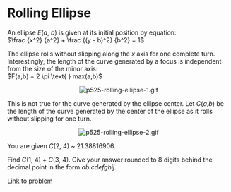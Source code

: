 # Rolling Ellipse

<p>An ellipse <var>E</var>(<var>a</var>, <var>b</var>) is given at its initial position by equation:<br />
$\frac {x^2} {a^2} + \frac {(y - b)^2} {b^2} = 1$</p>

<p>The ellipse rolls without slipping along the <var>x</var> axis for one complete turn. Interestingly, the length of the curve generated by a focus is independent from the size of the minor axis:<br />
$F(a,b) =  2 \pi \text{ } max(a,b)$</p>

<div align="center"><img src="project/images/p525-rolling-ellipse-1.gif" alt="p525-rolling-ellipse-1.gif" /></div>

<p>This is not true for the curve generated by the ellipse center. Let <var>C</var>(<var>a</var>,<var>b</var>) be the length of the curve generated by the center of the ellipse as it rolls without slipping for one turn.</p>

<div align="center"><img src="project/images/p525-rolling-ellipse-2.gif" alt="p525-rolling-ellipse-2.gif" /></div>

<p>You are given <var>C</var>(2, 4) ~ 21.38816906.</p>

<p>Find <var>C</var>(1, 4) + <var>C</var>(3, 4). Give your answer rounded to 8 digits behind the decimal point in the form <i>ab.cdefghij</i>.</p>

[Link to problem](https://projecteuler.net/problem=525)
